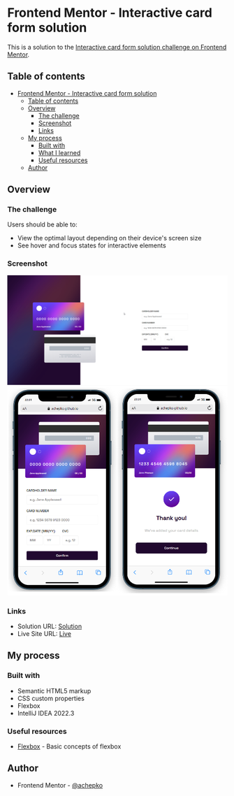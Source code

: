 # Frontend Mentor - Interactive card form solution

This is a solution to the [Interactive card form solution challenge on Frontend Mentor](https://www.frontendmentor.io/challenges/interactive-card-details-form-XpS8cKZDWw).

## Table of contents

- [Frontend Mentor - Interactive card form solution](#frontend-mentor---interactive-card-form-solution-solution)
  - [Table of contents](#table-of-contents)
  - [Overview](#overview)
    - [The challenge](#the-challenge)
    - [Screenshot](#screenshot)
    - [Links](#links)
  - [My process](#my-process)
    - [Built with](#built-with)
    - [What I learned](#what-i-learned)
    - [Useful resources](#useful-resources)
  - [Author](#author)

## Overview

### The challenge

Users should be able to:

- View the optimal layout depending on their device's screen size
- See hover and focus states for interactive elements

### Screenshot

![](screenshots/product-prev-desktop-screen.png)
![](screenshots/product-prev-mobile-screen.png)

### Links

- Solution URL: [Solution](https://github.com/achepko/P3_Interactive-card-details-form)
- Live Site URL: [Live](https://achepko.github.io/P3_Interactive-card-details-form/)

## My process

### Built with

- Semantic HTML5 markup
- CSS custom properties
- Flexbox
- IntelliJ IDEA 2022.3

### Useful resources

- [Flexbox](https://developer.mozilla.org/en-US/docs/Web/CSS/CSS_Flexible_Box_Layout/Basic_Concepts_of_Flexbox) - Basic concepts of flexbox

## Author
- Frontend Mentor - [@achepko](https://www.frontendmentor.io/profile/achepko)


